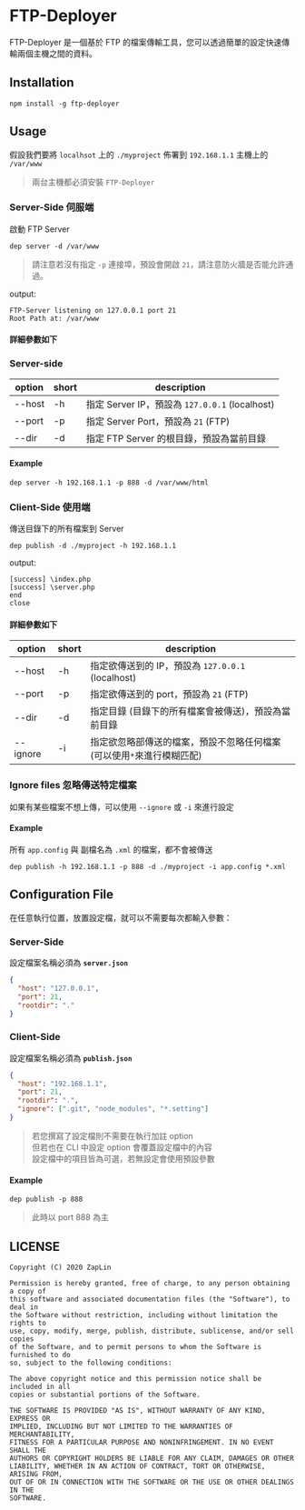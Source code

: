 # FTP-Deployer

FTP-Deployer 是一個基於 FTP 的檔案傳輸工具，您可以透過簡單的設定快速傳輸兩個主機之間的資料。

## Installation

```
npm install -g ftp-deployer
```

## Usage 

假設我們要將 `localhsot` 上的 `./myproject` 佈署到 `192.168.1.1` 主機上的 `/var/www`

> 兩台主機都必須安裝 `FTP-Deployer`

### Server-Side 伺服端

啟動 FTP Server

```
dep server -d /var/www 
```

> 請注意若沒有指定 `-p` 連接埠，預設會開啟 `21`，請注意防火牆是否能允許通過。

output:

```
FTP-Server listening on 127.0.0.1 port 21
Root Path at: /var/www
```

#### 詳細參數如下

### Server-side

 option | short | description 
--- | --- | ---
 --host | -h | 指定 Server IP，預設為 `127.0.0.1` (localhost) 
 --port | -p | 指定 Server Port，預設為 `21` (FTP) 
 --dir | -d | 指定 FTP Server 的根目錄，預設為當前目錄 

#### Example
```
dep server -h 192.168.1.1 -p 888 -d /var/www/html
```

### Client-Side 使用端

傳送目錄下的所有檔案到 Server
```
dep publish -d ./myproject -h 192.168.1.1
```

output:
```
[success] \index.php
[success] \server.php
end
close
```

#### 詳細參數如下


| option | short | description 
--- | --- | ---
 --host | -h | 指定欲傳送到的 IP，預設為 `127.0.0.1` (localhost) 
 --port | -p | 指定欲傳送到的 port，預設為 `21` (FTP) 
 --dir | -d | 指定目錄 (目錄下的所有檔案會被傳送)，預設為當前目錄 
 --ignore | -i | 指定欲忽略部傳送的檔案，預設不忽略任何檔案 (可以使用`*`來進行模糊匹配) 


### Ignore files 忽略傳送特定檔案

如果有某些檔案不想上傳，可以使用 `--ignore` 或 `-i` 來進行設定


#### Example

所有 `app.config` 與 副檔名為 `.xml` 的檔案，都不會被傳送
```
dep publish -h 192.168.1.1 -p 888 -d ./myproject -i app.config *.xml
```



## Configuration File

在任意執行位置，放置設定檔，就可以不需要每次都輸入參數：

### Server-Side
設定檔案名稱必須為 **`server.json`**
```json
{
  "host": "127.0.0.1",
  "port": 21,
  "rootdir": "."
}
```

### Client-Side
設定檔案名稱必須為 **`publish.json`**
```json
{
  "host": "192.168.1.1",
  "port": 21,
  "rootdir": ".",
  "ignore": [".git", "node_modules", "*.setting"]
}
```

> 若您撰寫了設定檔則不需要在執行加註 option  
> 但若也在 CLI 中設定 option 會覆蓋設定檔中的內容  
> 設定檔中的項目皆為可選，若無設定會使用預設參數


#### Example

```
dep publish -p 888
```
> 此時以 port 888 為主


## LICENSE

```
Copyright (C) 2020 ZapLin

Permission is hereby granted, free of charge, to any person obtaining a copy of
this software and associated documentation files (the "Software"), to deal in
the Software without restriction, including without limitation the rights to
use, copy, modify, merge, publish, distribute, sublicense, and/or sell copies
of the Software, and to permit persons to whom the Software is furnished to do
so, subject to the following conditions:

The above copyright notice and this permission notice shall be included in all
copies or substantial portions of the Software.

THE SOFTWARE IS PROVIDED "AS IS", WITHOUT WARRANTY OF ANY KIND, EXPRESS OR
IMPLIED, INCLUDING BUT NOT LIMITED TO THE WARRANTIES OF MERCHANTABILITY,
FITNESS FOR A PARTICULAR PURPOSE AND NONINFRINGEMENT. IN NO EVENT SHALL THE
AUTHORS OR COPYRIGHT HOLDERS BE LIABLE FOR ANY CLAIM, DAMAGES OR OTHER
LIABILITY, WHETHER IN AN ACTION OF CONTRACT, TORT OR OTHERWISE, ARISING FROM,
OUT OF OR IN CONNECTION WITH THE SOFTWARE OR THE USE OR OTHER DEALINGS IN THE
SOFTWARE.
```
